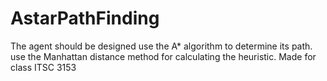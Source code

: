 # AstarPathFinding
The agent should be designed use the A* algorithm to determine its path. use the Manhattan distance method for calculating the heuristic. Made for class ITSC 3153
